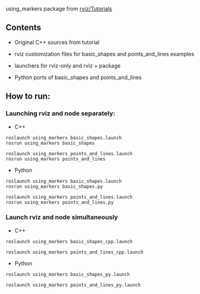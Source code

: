 using_markers package from [rviz/Tutorials](http://wiki.ros.org/rviz/Tutorials)

## Contents

* Original C++ sources from tutorial

* rviz customization files for basic_shapes and points_and_lines examples

* launchers for rviz-only and rviz + package

* Python ports of basic_shapes and points_and_lines

## How to run:

### Launching rviz and node separately:

* C++
 
```
roslaunch using_markers basic_shapes.launch
rosrun using_markers basic_shapes
```
```
roslaunch using_markers points_and_lines.launch
rosrun using_markers points_and_lines
```

* Python

```
roslaunch using_markers basic_shapes.launch
rosrun using_markers basic_shapes.py
```
```
roslaunch using_markers points_and_lines.launch
rosrun using_markers points_and_lines.py
```

### Launch rviz and node simultaneously

* C++

```
roslaunch using_markers basic_shapes_cpp.launch
```
```
roslaunch using_markers points_and_lines_cpp.launch
```

* Python

```
roslaunch using_markers basic_shapes_py.launch
```
```
roslaunch using_markers points_and_lines_py.launch
```
